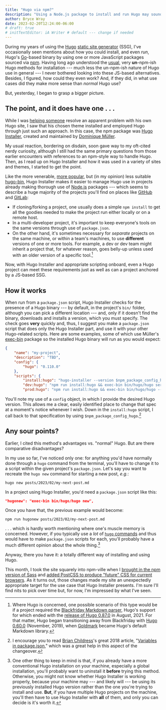 ```yaml
---
title: "Hugo via npm?"
description: "Using a Node.js package to install and run Hugo may sound strange at first, but it has clear merits."
author: Bryce Wray
date: 2023-02-20T12:24:00-06:00
# draft: true
# initTextEditor: iA Writer # default --- change if needed
---
```


During my years of using the [Hugo](https://gohugo.io) [static site generator](https://jamstack.org/generators) (SSG), I've occasionally seen mentions about how you could install, and even *run*, Hugo's [Go](https://go.dev)-based binary by using one or more JavaScript packages sourced via [npm](https://npmjs.com). Having long ago understood the [usual](https://gohugo.io/installation/), very **un**-npm-ish Hugo methods for installation --- much less the un-npm-ish nature of Hugo use in general --- I never bothered looking into these JS-based alternatives. Besides, I figured, how could they even work? And, if they did, in what use cases did they make more sense than  *normal* Hugo use?

But, yesterday, I began to grasp a bigger picture.

<!--more-->

## The point, and it does have one . . .

While I was [helping someone](/posts/2022/11/get-help-hugo-community-discord-server/) resolve an apparent problem with his own Hugo site, I saw that his chosen theme installed and employed Hugo through just such an approach. In this case, the npm package was [Hugo Installer](https://github.com/dominique-mueller/hugo-installer), created and maintained by [Dominique Müller](https://github.com/dominique-mueller).

My usual reaction, bordering on disdain, soon gave way to my oft-cited nerdy curiosity, although I still had the same primary questions from those earlier encounters with references to an npm-style way to handle Hugo. Then, as I read up on Hugo Installer and how it was used in a variety of sites and themes, I started to get the point.

Like the more venerable, [more popular](https://npmtrends.com/hugo-bin-vs-hugo-installer), but (in my opinion) less suitable [hugo-bin](https://github.com/fenneclab/hugo-bin), Hugo Installer makes it easier to manage Hugo use in projects already making thorough use of [Node.js](https://nodejs.org) packages --- which seems to describe a huge majority of the projects you'll find on places like [GitHub](https://github.com) and [GitLab](https://gitlab.com):

- If cloning/forking a project, one usually does a simple `npm install` to get all the goodies needed to make the project run either locally or on a remote host.
- In a multi-developer project, it's important to keep everyone's tools on the same versions through use of `package.json`.
- On the other hand, it's sometimes necessary for *separate* projects on the same machine, or within a team's machines, to use **different** versions of one or more tools. For example, a dev or dev team might inherit a project that, for whatever reason, goes belly-up unless used with an older version of a specific tool.[^Markdown]

[^Markdown]: Where Hugo is concerned, one possible scenario of this type would be if a project required the [Blackfriday Markdown parser](https://github.com/russross/blackfriday), Hugo's support for which ended with the [release of Hugo 0.87.0](https://github.com/gohugoio/hugo/releases/tag/v0.87.0) in August, 2021. For that matter, Hugo began transitioning away from Blackfriday with [Hugo 0.60.0](https://github.com/gohugoio/hugo/releases/tag/v0.60.0) (November, 2019), when [Goldmark](https://github.com/yuin/goldmark/) became Hugo's default Markdown library.

Now, with Hugo Installer and appropriate scripting onboard, even a Hugo project can meet these requirements just as well as can a project anchored by a JS-based SSG.

## How it works

When run from a `package.json` script, Hugo Installer checks for the presence of a Hugo binary --- by default, in the project's `bin/` folder, although you can pick a different location --- and, only if it doesn't find the binary, downloads and installs a version, which you must specify. The check goes **very** quickly and, thus, I suggest you make a `package.json` script that does only the Hugo Installer part, and use it with your other Hugo-related scripts. Here are some examples, some of which use Müller's [exec-bin](https://github.com/dominique-mueller/exec-bin) package so the installed Hugo binary will run as you would expect:

```json
{
	"name": "my-project",
	"description": "TBD",
	"config": {
		"hugo": "0.110.0"
	},
	"scripts": {
		"install:hugo": "hugo-installer --version $npm_package_config_hugo --extended",
		"dev:hugo": "npm run install:hugo && exec-bin bin/hugo/hugo server",
		"prod:hugo": "npm run install:hugo && exec-bin bin/hugo/hugo --minify",
```

You'll note my use of a `config` object, in which I provide the desired Hugo version. This allows me a clear, easily identified place to change that spec at a moment's notice whenever I wish. Down in the `install:hugo` script, I call back to that specification by using `$npm_package_config_hugo`.[^pkgVars]

[^pkgVars]: I encourage you to read [Brian Childress](https://brianchildress.co/)'s great 2018 article, "[Variables in package.json](https://brianchildress.co/variables-in-package-json/)," which was a great help in this aspect of the changeover.

## Any sour points?

Earlier, I cited this method's advantages vs. "normal" Hugo. But are there comparative disadvantages?

In my use so far, I've noticed only one: for anything you'd have normally done through a `hugo` command from the terminal, you'll have to change it to a script within the given project's `package.json`. Let's say you want to recreate the `hugo new` command for starting a new post, *e.g.*:

```plaintext
hugo new posts/2023/02/my-next-post.md
```

In a project using Hugo Installer, you'd need a `package.json` script like this:

```json
"hugonew": "exec-bin bin/hugo/hugo new",
```

Once you have that, the previous example would become:

```plaintext
npm run hugonew posts/2023/02/my-next-post.md
```

. . . which is hardly worth mentioning where one's muscle memory is concerned. However, if you typically use a *lot* of [`hugo` commands](https://gohugo.io/commands/) and thus would have to make `package.json` scripts for each, you'll probably have a much different opinion about the whole thing.[^Uninstall]

[^Uninstall]: One other thing to keep in mind is that, if you already have a more conventional Hugo installation on your machine, especially a global installation, you'll probably want to uninstall it **before** trying this method. Otherwise, you might not know whether Hugo Installer is working properly, because your machine may --- and likely will --- be using its previously installed Hugo version rather than the one you're trying to install and use. <strong class="red">But</strong>, if you have multiple Hugo projects on the machine, you'll then have to use Hugo Installer with **all** of them, and only you can decide is it's worth it.

Anyway, there you have it: a totally different way of installing and using Hugo.

This month, I took the site squarely into npm-ville when I [brought in the npm version of Sass](/posts/2023/02/using-dart-sass-hugo-taking-it-easy/) and [added PostCSS to produce "future" CSS for current browsers](/posts/2023/02/some-future-now-css/). As it turns out, those changes made my site an unexpectedly appropriate target for the use case that Hugo Installer presents. I'm sure I'll find nits to pick over time but, for now, I'm impressed by what I've seen.

